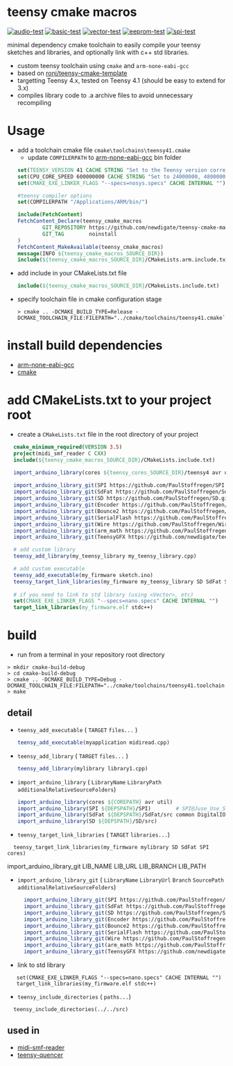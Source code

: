 # teensy cmake macros 

[![audio-test](https://github.com/newdigate/teensy-cmake-macros/actions/workflows/audio-test.yml/badge.svg)](https://github.com/newdigate/teensy-cmake-macros/actions/workflows/audio-test.yml)
[![basic-test](https://github.com/newdigate/teensy-cmake-macros/actions/workflows/basic-test.yml/badge.svg)](https://github.com/newdigate/teensy-cmake-macros/actions/workflows/basic-test.yml)
[![vector-test](https://github.com/newdigate/teensy-cmake-macros/actions/workflows/vector.yml/badge.svg)](https://github.com/newdigate/teensy-cmake-macros/actions/workflows/vector.yml)
[![eeprom-test](https://github.com/newdigate/teensy-cmake-macros/actions/workflows/eeprom-test.yml/badge.svg)](https://github.com/newdigate/teensy-cmake-macros/actions/workflows/eeprom-test.yml)
[![spi-test](https://github.com/newdigate/teensy-cmake-macros/actions/workflows/spi-test.yml/badge.svg)](https://github.com/newdigate/teensy-cmake-macros/actions/workflows/spi-test.yml)

 minimal dependency cmake toolchain to easily compile your teensy sketches and libraries, and optionally link with c++ std libraries. 
* custom teensy toolchain using ```cmake``` and ```arm-none-eabi-gcc```
* based on [ronj/teensy-cmake-template](https://github.com/ronj/teensy-cmake-template)
* targetting Teensy 4.x, tested on Teensy 4.1 (should be easy to extend for 3.x)
* compiles library code to .a archive files to avoid unnecessary recompiling

# Usage
* add a toolchain cmake file `cmake\toolchains\teensy41.cmake`
  * update ```COMPILERPATH``` to [arm-none-eabi-gcc](https://developer.arm.com/downloads/-/gnu-rm/10-3-2021-10) bin folder
   ```cmake
   set(TEENSY_VERSION 41 CACHE STRING "Set to the Teensy version corresponding to your board (30 or 31 allowed)" FORCE)
   set(CPU_CORE_SPEED 600000000 CACHE STRING "Set to 24000000, 48000000, 72000000 or 96000000 to set CPU core speed" FORCE) # Derived variables
   set(CMAKE_EXE_LINKER_FLAGS "--specs=nosys.specs" CACHE INTERNAL "")
   
   #teensy compiler options
   set(COMPILERPATH "/Applications/ARM/bin/")
   
   include(FetchContent)
   FetchContent_Declare(teensy_cmake_macros
           GIT_REPOSITORY https://github.com/newdigate/teensy-cmake-macros
           GIT_TAG        noinstall
   )
   FetchContent_MakeAvailable(teensy_cmake_macros)
   message(INFO ${teensy_cmake_macros_SOURCE_DIR})
   include(${teensy_cmake_macros_SOURCE_DIR}/CMakeLists.arm.include.txt)
   ``` 
* add include in your CMakeLists.txt file
  ```cmake
  include(${teensy_cmake_macros_SOURCE_DIR}/CMakeLists.include.txt)
  ```
* specify toolchain file in cmake configuration stage
    ```shell
    > cmake .. -DCMAKE_BUILD_TYPE=Release -DCMAKE_TOOLCHAIN_FILE:FILEPATH="../cmake/toolchains/teensy41.cmake`
    ```

# install build dependencies

 * [arm-none-eabi-gcc](https://developer.arm.com/tools-and-software/open-source-software/developer-tools/gnu-toolchain/gnu-rm/downloads)
 * [cmake](https://cmake.org/)

# add CMakeLists.txt to your project root
  * create a ```CMakeLists.txt``` file in the root directory of your project
  ```cmake
    cmake_minimum_required(VERSION 3.5)
    project(midi_smf_reader C CXX)
    include(${teensy_cmake_macros_SOURCE_DIR}/CMakeLists.include.txt)

    import_arduino_library(cores ${teensy_cores_SOURCE_DIR}/teensy4 avr util)
    
    import_arduino_library_git(SPI https://github.com/PaulStoffregen/SPI.git master "")
    import_arduino_library_git(SdFat https://github.com/PaulStoffregen/SdFat.git master "src" common DigitalIO ExFatLib FatLib FsLib iostream SdCard SpiDriver)
    import_arduino_library_git(SD https://github.com/PaulStoffregen/SD.git Juse_Use_SdFat src)
    import_arduino_library_git(Encoder https://github.com/PaulStoffregen/Encoder.git master "")
    import_arduino_library_git(Bounce2 https://github.com/PaulStoffregen/Bounce2.git master src)
    import_arduino_library_git(SerialFlash https://github.com/PaulStoffregen/SerialFlash.git master "" util)
    import_arduino_library_git(Wire https://github.com/PaulStoffregen/Wire.git master "" utility)
    import_arduino_library_git(arm_math https://github.com/PaulStoffregen/arm_math.git master src)
    import_arduino_library_git(TeensyGFX https://github.com/newdigate/teensy-gfx.git noinstall src)

    # add custom library
    teensy_add_library(my_teensy_library my_teensy_library.cpp)

    # add custom executable
    teensy_add_executable(my_firmware sketch.ino)
    teensy_target_link_libraries(my_firmware my_teensy_library SD SdFat SPI cores) # order is IMPORTANT because we are garbage collecting symbols --gc-collect
    
    # if you need to link to std library (using <Vector>, etc) 
    set(CMAKE_EXE_LINKER_FLAGS "--specs=nano.specs" CACHE INTERNAL "")
    target_link_libraries(my_firmware.elf stdc++)
  ```

# build
  * run from a terminal in your repository root directory 
 
  ```shell
  > mkdir cmake-build-debug
  > cd cmake-build-debug
  > cmake .. -DCMAKE_BUILD_TYPE=Debug -DCMAKE_TOOLCHAIN_FILE:FILEPATH="../cmake/toolchains/teensy41.toolchain.cmake" 
  > make       
  ```

## detail 
* ```teensy_add_executable``` ( ```TARGET``` ```files...``` )
  ```cmake 
  teensy_add_executable(myapplication midiread.cpp)
  ``` 
* ```teensy_add_library``` ( ```TARGET``` ```files...``` )
  ```cmake 
  teensy_add_library(mylibrary library1.cpp)
  ``` 
  
* ```import_arduino_library``` ( ```LibraryName``` ```LibraryPath``` ```additionalRelativeSourceFolders```)
  ```cmake 
  import_arduino_library(cores ${COREPATH} avr util)
  import_arduino_library(SPI ${DEPSPATH}/SPI)        # SPI@Juse_Use_SdFat
  import_arduino_library(SdFat ${DEPSPATH}/SdFat/src common DigitalIO ExFatLib FatLib FsLib iostream SdCard SpiDriver)
  import_arduino_library(SD ${DEPSPATH}/SD/src)  
  ```
* ```teensy_target_link_libraries``` ( ```TARGET``` ```libraries...```) 
```
  teensy_target_link_libraries(my_firmware mylibrary SD SdFat SPI cores)
```

import_arduino_library_git LIB_NAME LIB_URL LIB_BRANCH LIB_PATH
* ```import_arduino_library_git``` ( ```LibraryName``` ```LibraryUrl``` ```Branch``` ```SourcePath``` ```additionalRelativeSourceFolders```)
  ```cmake 
    import_arduino_library_git(SPI https://github.com/PaulStoffregen/SPI.git master "")
    import_arduino_library_git(SdFat https://github.com/PaulStoffregen/SdFat.git master "src" common DigitalIO ExFatLib FatLib FsLib iostream SdCard SpiDriver)
    import_arduino_library_git(SD https://github.com/PaulStoffregen/SD.git Juse_Use_SdFat src)
    import_arduino_library_git(Encoder https://github.com/PaulStoffregen/Encoder.git master "")
    import_arduino_library_git(Bounce2 https://github.com/PaulStoffregen/Bounce2.git master src)
    import_arduino_library_git(SerialFlash https://github.com/PaulStoffregen/SerialFlash.git master "" util)
    import_arduino_library_git(Wire https://github.com/PaulStoffregen/Wire.git master "" utility)
    import_arduino_library_git(arm_math https://github.com/PaulStoffregen/arm_math.git master src)
    import_arduino_library_git(TeensyGFX https://github.com/newdigate/teensy-gfx.git noinstall src)
  ```
* link to std library
``` 
   set(CMAKE_EXE_LINKER_FLAGS "--specs=nano.specs" CACHE INTERNAL "")
   target_link_libraries(my_firmware.elf stdc++)
```
 * ```teensy_include_directories``` ( ```paths...```)
 ``` 
   teensy_include_directories(../../src)
 ```

## used in
* [midi-smf-reader](https://github.com/newdigate/midi-smf-reader)
* [teensy-quencer](https://github.com/newdigate/teensy-quencer)
